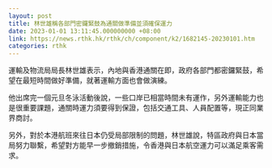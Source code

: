 ```yaml
---
layout: post
title: 林世雄稱各部門密鑼緊鼓為通關做準備並須確保運力
date: 2023-01-01 13:11:45.000000000 +08:00
link: https://news.rthk.hk/rthk/ch/component/k2/1682145-20230101.htm
categories: rthk
---
```


運輸及物流局局長林世雄表示，內地與香港通關在即，政府各部門都密鑼緊鼓，希望在最短時間做好準備，就著運輸方面也會做演練。

他出席完一個元旦冬泳活動後說，一些口岸已相當時間未有運作，另外運輸能力也是很重要課題，通關時運力須要得到保證，包括交通工具、人員配置等，現正同業界商討。

另外，對於本港航班來往日本仍受局部限制的問題，林世雄說，特區政府與日本當局努力聯繫，希望對方能早一步撤銷措施，令香港與日本航空運力可以滿足乘客需求。
